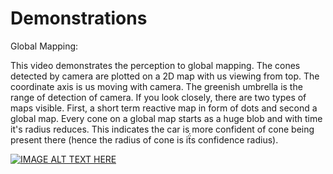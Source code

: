 # Demonstrations

Global Mapping:

This video demonstrates the perception to global mapping. The cones detected by camera are plotted on a 2D map with us viewing from top. The coordinate axis is us moving with camera. The greenish umbrella is the range of detection of camera. If you look closely, there are two types of maps visible. First, a short term reactive map in form of dots and second a global map. Every cone on a global map starts as a huge blob and with time it's radius reduces. This indicates the car is more confident of cone being present there (hence the radius of cone is iẗ́s confidence radius).

[![IMAGE ALT TEXT HERE](http://img.youtube.com/vi/EQLEulpnka8/0.jpg)](http://www.youtube.com/watch?v=EQLEulpnka8)
